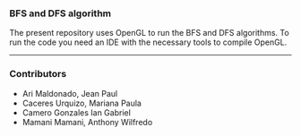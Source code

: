 ### BFS and DFS algorithm

The present repository uses OpenGL to run the BFS and DFS algorithms.
To run the code you need an IDE with the necessary tools to compile OpenGL.

---
### Contributors
- Ari Maldonado, Jean Paul
- Caceres Urquizo, Mariana Paula
- Camero Gonzales Ian Gabriel
- Mamani Mamani, Anthony Wilfredo
